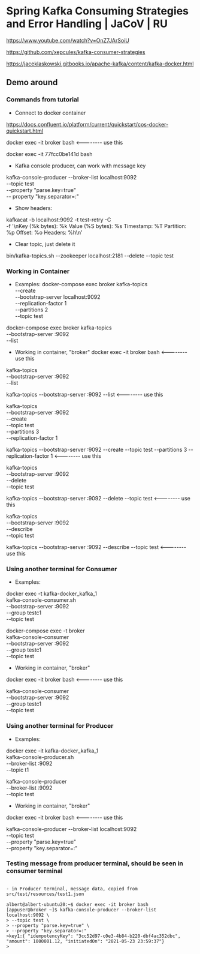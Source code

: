 # Spring Kafka Consuming Strategies and Error Handling | JaCoV | RU

https://www.youtube.com/watch?v=OnZ7JArSoiU

https://github.com/xepcules/kafka-consumer-strategies

https://jaceklaskowski.gitbooks.io/apache-kafka/content/kafka-docker.html


## Demo around


### Commands from tutorial

- Connect to docker container

https://docs.confluent.io/platform/current/quickstart/cos-docker-quickstart.html

docker exec -it broker bash <-------- use this

docker exec -it 77fcc0be141d bash


- Kafka console producer, can work with message key

kafka-console-producer --broker-list localhost:9092 \
--topic test \
--property "parse.key=true" \
-- property "key.separator=:"


- Show headers:

kafkacat -b localhost:9092 -t test-retry -C \
-f '\nKey (%k bytes): %k 
Value (%S bytes): %s 
Timestamp: %T 
Partition: %p 
Offset: %o 
Headers: %h\n'

- Clear topic, just delete it

bin/kafka-topics.sh --zookeeper localhost:2181 --delete --topic test



### Working in Container

- Examples:
docker-compose exec broker kafka-topics \
  --create \
  --bootstrap-server localhost:9092 \
  --replication-factor 1 \
  --partitions 2 \
  --topic test



docker-compose exec broker kafka-topics \
    --bootstrap-server :9092 \
    --list


- Working in container, "broker"
docker exec -it broker bash <-------- use this

kafka-topics \
    --bootstrap-server :9092 \
    --list

kafka-topics --bootstrap-server :9092 --list <-------- use this


kafka-topics \
	--bootstrap-server :9092 \
	--create \
	--topic test \
	--partitions 3 \
	--replication-factor 1

kafka-topics --bootstrap-server :9092 --create --topic test --partitions 3 --replication-factor 1 <-------- use this


kafka-topics \
    --bootstrap-server :9092 \
    --delete \
	--topic test

kafka-topics --bootstrap-server :9092 --delete --topic test <-------- use this


kafka-topics \
    --bootstrap-server :9092 \
    --describe \
    --topic test


kafka-topics --bootstrap-server :9092 --describe --topic test <-------- use this


### Using another terminal for Consumer

- Examples:

docker exec -t kafka-docker_kafka_1 \
  kafka-console-consumer.sh \
    --bootstrap-server :9092 \
    --group testc1 \
    --topic test


docker-compose exec -t broker \
  kafka-console-consumer \
    --bootstrap-server :9092 \
    --group testc1 \
    --topic test

- Working in container, "broker"

docker exec -it broker bash <-------- use this

kafka-console-consumer \
    --bootstrap-server :9092 \
    --group testc1 \
    --topic test


### Using another terminal for Producer

- Examples:

docker exec -it kafka-docker_kafka_1 \
  kafka-console-producer.sh \
    --broker-list :9092 \
    --topic t1


kafka-console-producer \
    --broker-list :9092 \
    --topic test

- Working in container, "broker"

docker exec -it broker bash <-------- use this

kafka-console-producer --broker-list localhost:9092 \
--topic test \
--property "parse.key=true" \
--property "key.separator=:"


### Testing message from producer terminal, should be seen in consumer terminal

```

- in Producer terminal, message data, copied from src/test/resources/test1.json

albert@albert-ubuntu20:~$ docker exec -it broker bash
[appuser@broker ~]$ kafka-console-producer --broker-list localhost:9092 \
> --topic test \
> --property "parse.key=true" \
> --property "key.separator=:"
>key1:{ "idempotencyKey": "3cc52d97-c0e3-4b84-b220-dbf4ac352dbc", "amount": 1000001.12, "initiatedOn": "2021-05-23 23:59:37"}
>

```






